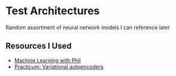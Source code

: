 # Test Architectures

Random assortment of neural network models I can reference later

## Resources I Used

- [Machine Learning with Phil](https://www.youtube.com/c/MachineLearningwithPhil/videos)
- [Practicum: Variational autoencoders](https://www.youtube.com/watch?v=7Rb4s9wNOmc)
